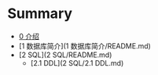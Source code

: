 # Summary

* [0 介绍](README.md)
* [1 数据库简介](1 数据库简介/README.md)
* [2 SQL](2 SQL/README.md)
    * [2.1 DDL](2 SQL/2.1 DDL.md)

